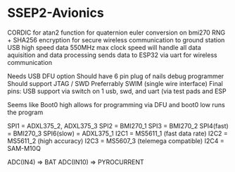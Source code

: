 # SSEP2-Avionics


CORDIC for atan2 function for quaternion euler conversion on bmi270
RNG + SHA256 encryption for secure wireless communication to ground station
USB high speed data
550MHz max clock speed
will handle all data aquisition and data processing
sends data to ESP32 via uart for wireless communication



Needs USB DFU option
Should have 6 pin plug of nails debug programmer
Should support JTAG / SWD
Preferrably SWIM (single wire interface)
Final pins: USB support via switch on 1 usb, swd, and uart (via test pads and ESP

Seems like Boot0 high allows for programming via DFU
and boot0 low runs the program


SPI1 = ADXL375_2, ADXL375_3
SPI2 = BMI270_1
SPI3 = BMI270_2
SPI4(fast) = BMI270_3
SPI6(slow) = ADXL375_1
I2C1 = MS5611_1 (fast data rate)
I2C2 = MS5611_2 (high accuracy)
I2C3 = MS5607_3 (telemega compatible)
I2C4 = SAM-M10Q

ADC(IN4) => BAT
ADC(IN10) => PYROCURRENT